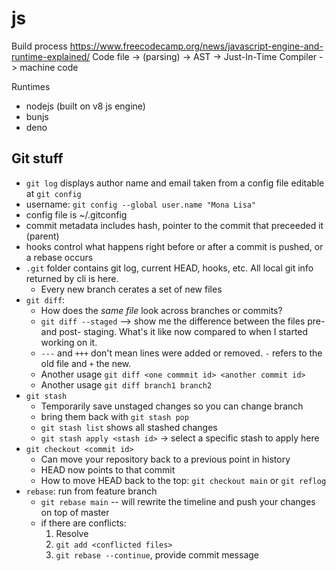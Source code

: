 # js

Build process
https://www.freecodecamp.org/news/javascript-engine-and-runtime-explained/
Code file -> (parsing) -> AST -> Just-In-Time Compiler -> machine code

Runtimes

- nodejs (built on v8 js engine)
- bunjs
- deno

## Git stuff

- `git log` displays author name and email taken from a config file editable at `git config`
- username: `git config --global user.name "Mona Lisa"`
- config file is ~/.gitconfig
- commit metadata includes hash, pointer to the commit that preceeded it (parent)
- hooks control what happens right before or after a commit is pushed, or a rebase occurs
- `.git` folder contains git log, current HEAD, hooks, etc. All local git info returned by cli is here.
  - Every new branch cerates a set of new files
- `git diff`:
  - How does the _same file_ look across branches or commits?
  - `git diff --staged` --> show me the difference between the files pre- and post- staging. What's it like now compared to when I started working on it.
  - `---` and `+++` don't mean lines were added or removed. `-` refers to the old file and `+` the new.
  - Another usage `git diff <one commmit id> <another commit id>`
  - Another usage `git diff branch1 branch2`
- `git stash`
  - Temporarily save unstaged changes so you can change branch
  - bring them back with `git stash pop`
  - `git stash list` shows all stashed changes
  - `git stash apply <stash id>` -> select a specific stash to apply here
- `git checkout <commit id>`
  - Can move your repository back to a previous point in history
  - HEAD now points to that commit
  - How to move HEAD back to the top: `git checkout main` or `git reflog`
- `rebase`: run from feature branch
  - `git rebase main` -- will rewrite the timeline and push your changes on top of master
  - if there are conflicts:
    1. Resolve
    2. `git add <conflicted files>`
    3. `git rebase --continue`, provide commit message
